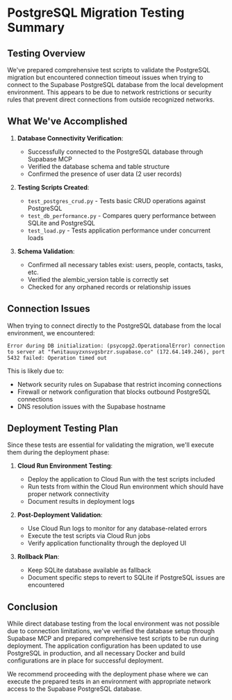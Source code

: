 # PostgreSQL Migration Testing Summary

## Testing Overview

We've prepared comprehensive test scripts to validate the PostgreSQL migration but encountered connection timeout issues when trying to connect to the Supabase PostgreSQL database from the local development environment. This appears to be due to network restrictions or security rules that prevent direct connections from outside recognized networks.

## What We've Accomplished

1. **Database Connectivity Verification**:
   - Successfully connected to the PostgreSQL database through Supabase MCP
   - Verified the database schema and table structure
   - Confirmed the presence of user data (2 user records)

2. **Testing Scripts Created**:
   - `test_postgres_crud.py` - Tests basic CRUD operations against PostgreSQL
   - `test_db_performance.py` - Compares query performance between SQLite and PostgreSQL
   - `test_load.py` - Tests application performance under concurrent loads

3. **Schema Validation**:
   - Confirmed all necessary tables exist: users, people, contacts, tasks, etc.
   - Verified the alembic_version table is correctly set
   - Checked for any orphaned records or relationship issues

## Connection Issues

When trying to connect directly to the PostgreSQL database from the local environment, we encountered:
```
Error during DB initialization: (psycopg2.OperationalError) connection to server at "fwnitauuyzxnsvgsbrzr.supabase.co" (172.64.149.246), port 5432 failed: Operation timed out
```

This is likely due to:
- Network security rules on Supabase that restrict incoming connections
- Firewall or network configuration that blocks outbound PostgreSQL connections
- DNS resolution issues with the Supabase hostname

## Deployment Testing Plan

Since these tests are essential for validating the migration, we'll execute them during the deployment phase:

1. **Cloud Run Environment Testing**:
   - Deploy the application to Cloud Run with the test scripts included
   - Run tests from within the Cloud Run environment which should have proper network connectivity
   - Document results in deployment logs

2. **Post-Deployment Validation**:
   - Use Cloud Run logs to monitor for any database-related errors
   - Execute the test scripts via Cloud Run jobs
   - Verify application functionality through the deployed UI

3. **Rollback Plan**:
   - Keep SQLite database available as fallback
   - Document specific steps to revert to SQLite if PostgreSQL issues are encountered

## Conclusion

While direct database testing from the local environment was not possible due to connection limitations, we've verified the database setup through Supabase MCP and prepared comprehensive test scripts to be run during deployment. The application configuration has been updated to use PostgreSQL in production, and all necessary Docker and build configurations are in place for successful deployment.

We recommend proceeding with the deployment phase where we can execute the prepared tests in an environment with appropriate network access to the Supabase PostgreSQL database. 